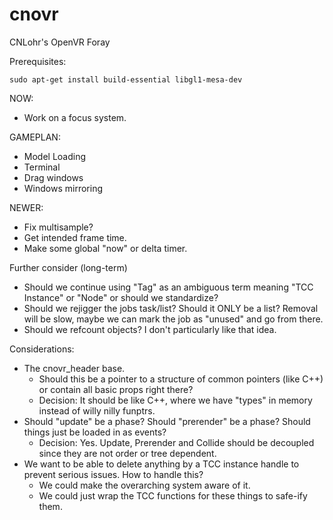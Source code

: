 # cnovr
CNLohr's OpenVR Foray

Prerequisites:

`
sudo apt-get install build-essential libgl1-mesa-dev
`

NOW:
 * Work on a focus system.

GAMEPLAN:
 * Model Loading
 * Terminal
 * Drag windows
 * Windows mirroring

NEWER:
 * Fix multisample?
 * Get intended frame time.
 * Make some global "now" or delta timer.



Further consider (long-term)
 * Should we continue using "Tag" as an ambiguous term meaning "TCC Instance" or "Node" or should we standardize?
 * Should we rejigger the jobs task/list?  Should it ONLY be a list?  Removal will be slow, maybe we can mark
    the job as "unused" and go from there.
 * Should we refcount objects?  I don't particularly like that idea.

Considerations:
 * The cnovr_header base.
   * Should this be a pointer to a structure of common pointers (like C++) or contain all basic props right there?
   * Decision: It should be like C++, where we have "types" in memory instead of willy nilly funptrs.
 * Should "update" be a phase?  Should "prerender" be a phase?  Should things just be loaded in as events?
   * Decision: Yes.  Update, Prerender and Collide should be decoupled since they are not order or tree dependent.
 * We want to be able to delete anything by a TCC instance handle to prevent serious issues.  How to handle this?
   * We could make the overarching system aware of it.
   * We could just wrap the TCC functions for these things to safe-ify them.


